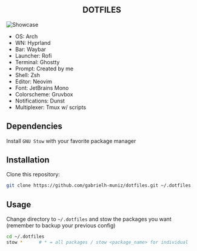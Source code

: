 <h2 align="center">
    DOTFILES
</h2>

![Showcase](https://github.com/user-attachments/assets/bd19d611-5468-4452-bcca-8518fac5f959)

- OS: Arch
- WN: Hyprland 
- Bar: Waybar 
- Launcher: Rofi
- Terminal: Ghostty
- Prompt: Created by me 
- Shell: Zsh
- Editor: Neovim
- Font: JetBrains Mono
- Colorscheme: Gruvbox
- Notifications: Dunst
- Multiplexer: Tmux w/ scripts

## Dependencies

Install `GNU Stow` with your favorite package manager

## Installation

Clone this repository:

```bash
git clone https://github.com/gabrielh-muniz/dotfiles.git ~/.dotfiles
```

## Usage

Change directory to `~/.dotfiles` and stow the packages you want (remember to backup your previous config)

```bash
cd ~/.dotfiles
stow *      # * = all packages / stow <package_name> for individual
```
